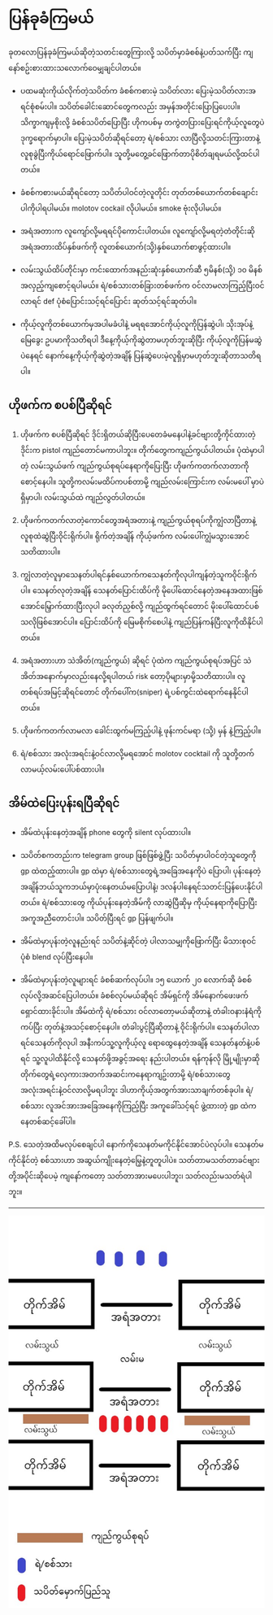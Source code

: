 # ပြန်ခုခံကြမယ်

ခုတလောပြန်ခုခံကြမယ်ဆိုတဲ့သတင်းတွေကြားလို့ သပိတ်မှာခံစစ်နဲ့ပတ်သက်ပြီး ကျနော်စဥ်းစားထားသလောက်‌ဝေမျှချင်ပါတယ်။

- ပထမဆုံးကိုယ်လိုက်တဲ့သပိတ်က ခံစစ်ကစားမဲ့ သပိတ်လား ပြေးမဲ့သပိတ်လားအရင်စုံစမ်းပါ။
  သပိတ်ခေါင်းဆောင်တွေကလည်း အမှန်အတိုင်းပြောပြပေးပါ။ သိက္ခာကျမှစိုးလို့ ခံစစ်သပိတ်ပြောပြီး ဟိုကပစ်မှ တကွဲတပြားပြေးရင်ကိုယ့်လူတွေပဲဒုက္ခရောက်မှာပါ။
  ပြေးမဲ့သပိတ်ဆိုရင်တော့ ရဲ/စစ်သား လာပြီလို့သတင်းကြားတာနဲ့လူစုခွဲပြီးကိုယ်ရောင်ဖြောက်ပါ။ သူတို့မတွေ့ခင်ဖြောက်တာပိုစိတ်ချရမယ်လို့ထင်ပါတယ်။

- ခံစစ်ကစားမယ်ဆိုရင်တော့ သပိတ်ပါဝင်တဲ့လူတိုင်း တုတ်တစ်ယောက်တစ်ချောင်းပါကိုပါရပါမယ်။ molotov cockail လိုပါမယ်။ smoke ဗုံးလိုပါမယ်။

- အရံအတားက လူကျော်လို့မရရင်ပိုကောင်းပါတယ်။ လူကျော်လို့မရတဲ့တံတိုင်းဆို အရံအတားထိပ်နှစ်ဖက်ကို လူတစ်‌ယောက်(သို့)နှစ်ယောက်စာဖွင့်ထားပါ။

- လမ်းသွယ်ထိပ်တိုင်းမှာ ကင်းထောက်အနည်းဆုံးနှစ်ယောက်ဆီ ၅မိနစ်(သို့) ၁၀ မိနစ်အလှည့်ကျစောင့်ရပါမယ်။ ရဲ/စစ်သားတစ်ခြားတစ်ဖက်က ဝင်လာမလာကြည့်ပြီးဝင်လာရင် def ပုံစံပြောင်းသင့်ရင်ပြောင်း ဆုတ်သင့်ရင်ဆုတ်ပါ။

- ကိုယ့်လူကိုတစ်ယောက်မှအပါမခံပါနဲ့ မရရအောင်ကိုယ့်လူကိုပြန်ဆွဲပါ၊ သိုးအုပ်နဲ့မြေခွေး ဥပမာကိုသတိရပါ ဒီနေ့ကိုယ့်ကိုဆွဲတာမဟုတ်ဘူးဆိုပြီး ကိုယ့်လူကိုပြန်မဆွဲပဲနေရင် နောက်နေ့ကိုယ့်ကိုဆွဲတဲ့အချိန် ပြန်ဆွဲပေးမဲ့လူရှိမှာမဟုတ်ဘူးဆိုတာသတိရပါ။

## ဟိုဖက်က စပစ်ပြီဆိုရင်

1. ဟိုဖက်က စပစ်ပြီဆိုရင် ဒိုင်းရှိတယ်ဆိုပြီးပေတေခံမနေပါနဲ့ခင်ဗျားတို့ကိုင်ထားတဲ့ဒိုင်းက pistol ကျည်တောင်မကာပါဘူး။ တိုက်တွေကကျည်ကွယ်ပါတယ်။ ပုံထဲမှာပါတဲ့ လမ်းသွယ်ဖက် ကျည်ကွယ်စုရပ်နေရာကိုပြေးပြီး ဟိုဖက်ကတက်လာတာကို စောင့်နေပါ။ သူတို့ကလမ်းမထိပ်ကပစ်တာမို့ ကျည်လမ်းကြောင်းက လမ်းမပေါ် မှာပဲရှိမှာပါ၊ လမ်းသွယ်ထဲ ကျည်လွတ်ပါတယ်။

2. ဟိုဖက်ကတက်လာတဲ့ကောင်တွေအရံအတားနဲ့ ကျည်ကွယ်စုရပ်ကိုကျွံလာပြီတာနဲ့လူစုထဲဆွဲပြီးဝိုင်းရိုက်ပါ။ ရိုက်တဲ့အချိန် ကိုယ့်ဖက်က လမ်း‌ပေါ်ကျွံမသွားအောင်သတိထားပါ။

3. ကျွံလာတဲ့လူမှာသေနတ်ပါရင်နှစ်ယောက်ကသေနတ်ကိုလုပါကျန်တဲ့သူကဝိုင်းရိုက်ပါ။ သေနတ်လုတဲ့အချိန် သေနတ်ပြောင်းထိပ်ကို မိုပေါ်ထောင်နေတဲ့အနေအထားဖြစ်အောင်မြှောက်ထားပြီးလုပါ ခလုတ်ညှစ်လို့ ကျည်ထွက်ရင်တောင် မိုးပေါ်ထောင်ပစ်သလိုဖြစ်အောင်ပါ။ ပြောင်းထိပ်ကို မြေမစိုက်စေပါနဲ့ ကျည်ပြန်ကန်ပြီးလူကိုထိနိုင်ပါတယ်။

4. အရံအတားဟာ သဲအိတ်(ကျည်ကွယ်) ဆိုရင် ပုံထဲက ကျည်ကွယ်စုရပ်အပြင် သဲအိတ်အနောက်မှာလည်းနေလို့ရပါတယ် risk တော့ပိုများမှာမို့သတိထားပါ။ လူတစ်ရပ်အမြင့်ဆိုရင်တောင် တိုက်ပေါ်က(sniper) ရဲ့ပစ်ကွင်းထဲရောက်နေနိုင်ပါတယ်။

5. ဟိုဖက်ကတက်လာမလာ ခေါင်းထွက်မကြည့်ပါနဲ့ ဖုန်းကင်မရာ (သို့) မှန် နဲ့ကြည့်ပါ။

6. ရဲ/စစ်သား အလုံးအရင်းနဲ့ဝင်လာလို့မရအောင် molotov cocktail ကို သူတို့တက်လာမယ့်လမ်းပေါ်ပစ်ထားပါ။

## အိမ်ထဲပြေးပုန်းရပြီဆိုရင်

- အိမ်ထဲပုန်းနေတဲ့အချိန် phone တွေကို silent လုပ်ထားပါ။

- သပိတ်စကတည်းက telegram group ဖြစ်ဖြစ်ဖွဲ့ပြီး သပိတ်မှာပါဝင်တဲ့သူတွေကို gp ထဲထည့်ထားပါ။ gp ထဲမှာ ရဲ/စစ်သားတွေရဲ့အခြေအနေကိုပဲ ပြောပါ၊ ပုန်းနေတဲ့ အချိန်ဘယ်သူကဘယ်မှာပုံးနေတယ်မပြောပါနဲ့၊ ဒလန်ပါနေရင်သတင်းပြန်ပေးနိုင်ပါတယ်။ ရဲ/စစ်သားတွေ ကိုယ်ပုန်းနေတဲ့အိမ်ကို လာဆွဲပြီဆိုမှ ကိုယ့်နေရာကိုပြောပြီးအကူအညီတောင်းပါ။ သပိတ်ပြီးရင် gp ပြန်ဖျက်ပါ။

- အိမ်ထဲမှာပုန်းတဲ့လူနည်းရင် သပိတ်နဲ့ဆိုင်တဲ့ ပါလာသမျှကိုဖြောက်ပြီး မိသားစုဝင်ပုံစံ blend လုပ်ပြီးနေပါ။

- အိမ်ထဲမှာပုန်းတဲ့လူများရင် ခံစစ်ဆက်လုပ်ပါ။ ၁၅ ယောက် ၂၀ လောက်ဆို ခံစစ်လုပ်လို့အဆင်ပြေပါတယ်။
  ခံစစ်လုပ်မယ်ဆိုရင် အိမ်ရှင်ကို အိမ်နောက်ဖေးဖက်ရှောင်ထားခိုင်းပါ။ အိမ်ထဲကို ရဲ/စစ်သား ဝင်လာတော့မယ်ဆိုတာနဲ့ တံခါးဝနားနံရံကိုကပ်ပြီး တုတ်နဲ့အသင့်စောင့်နေပါ။ တံခါးပွင့်ပြီဆိုတာနဲ့ ဝိုင်းရိုက်ပါ။ သေနတ်ပါလာရင်သေနတ်ကိုလုပါ အနီးကပ်သူ့လူကိုယ့်လူ ရောထွေနေတဲ့အချိန် သေနတ်နတ်နဲ့ပစ်ရင် သူ့လူပါထိနိုင်လို့ သေနတ်ဖို့အခွင့်အရေး နည်းပါတယ်။ ရန်ကုန်လို မြို့မျိုးမှာဆို တိုက်တွေရဲ့လှေကားအတက်အဆင်းကနေရာကျဥ်းတာမို့ ရဲ/စစ်သားတွေ အလုံးအရင်းနဲ့ဝင်လာလို့မရပါဘူး ဒါဟာကိုယ့်အတွက်အားသာချက်တစ်ခုပါ။ ရဲ/စစ်သား လူအင်အားအခြေအနေကိုကြည့်ပြီး အကူခေါ်သင့်ရင် ဖွဲ့ထားတဲ့ gp ထဲကနေတစ်ဆင့်ခေါ်ပါ။

P.S. သေတဲ့အထိမလုပ်စေချင်ပါ နောက်ကိုသေနတ်မကိုင်နိုင်အောင်ပဲလုပ်ပါ။ သေနတ်မကိုင်နိုင်တဲ့ စစ်သားဟာ အဆွယ်ကျိုးနေတဲ့မြွေနဲ့တူတူပါပဲ။ သတ်တာမသတ်တာခင်ဗျားတို့အပိုင်းဆိုပေမဲ့ ကျနော်ကတော့ သတ်တာအားမပေးပါဘူး၊ သတ်လည်းမသတ်ရဲပါဘူး။

---

![Protest Image](defence.jpg "Protest Demo")
